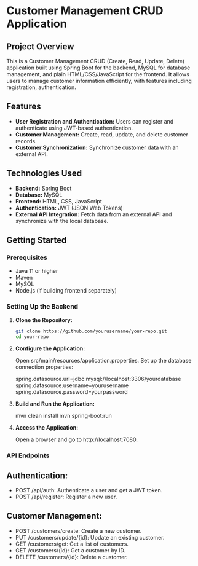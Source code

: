 # Customer Management CRUD Application

## Project Overview

This is a Customer Management CRUD (Create, Read, Update, Delete) application built using Spring Boot for the backend, MySQL for database management, and plain HTML/CSS/JavaScript for the frontend. It allows users to manage customer information efficiently, with features including registration, authentication.

## Features

- **User Registration and Authentication:** Users can register and authenticate using JWT-based authentication.
- **Customer Management:** Create, read, update, and delete customer records.
- **Customer Synchronization:** Synchronize customer data with an external API.

## Technologies Used

- **Backend:** Spring Boot
- **Database:** MySQL
- **Frontend:** HTML, CSS, JavaScript
- **Authentication:** JWT (JSON Web Tokens)
- **External API Integration:** Fetch data from an external API and synchronize with the local database.

## Getting Started

### Prerequisites

- Java 11 or higher
- Maven
- MySQL
- Node.js (if building frontend separately)

### Setting Up the Backend

1. **Clone the Repository:**

   ```bash
   git clone https://github.com/yourusername/your-repo.git
   cd your-repo

2. **Configure the Application:**

   Open src/main/resources/application.properties.
   Set up the database connection properties:

   spring.datasource.url=jdbc:mysql://localhost:3306/yourdatabase
   spring.datasource.username=yourusername
   spring.datasource.password=yourpassword

3. **Build and Run the Application:**

   mvn clean install
   mvn spring-boot:run

4. **Access the Application:**

   Open a browser and go to http://localhost:7080.


### API Endpoints

## Authentication:

- POST /api/auth: Authenticate a user and get a JWT token.
- POST /api/register: Register a new user.

## Customer Management:

- POST /customers/create: Create a new customer.
- PUT /customers/update/{id}: Update an existing customer.
- GET /customers/get: Get a list of customers.
- GET /customers/{id}: Get a customer by ID.
- DELETE /customers/{id}: Delete a customer.


